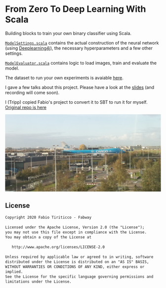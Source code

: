 # From Zero To Deep Learning With Scala

Building blocks to train your own binary classifier using Scala.

[`ModelSettings.scala`](ModelSettings.scala) contains the actual construction of the neural network (using [Deeplearning4j](https://deeplearning4j.org)), the necessary hyperparameters and a few other settings.

[`ModelEvaluator.scala`](ModelEvaluator.scala) contains logic to load images, train and evaluate the model.

The dataset to run your own experiments is avaiable [here](https://drive.google.com/drive/folders/1-O17UhjdJjtKJ1iAMDBJhaYMiTmhIIAi?usp=sharing).

I gave a few talks about this project. Please have a look at the [slides](https://www.slideshare.net/FabioTiriticco/from-zero-to-deep-learning-with-scala-232229345) (and recording will come soon).

I (Tripp) copied Fabio's project to convert it to SBT to run it for myself. [Original repo is here](https://github.com/ticofab/deep-learning-with-scala)

![A plane on a bridge](plane.png)

## License

    Copyright 2020 Fabio Tiriticco - Fabway

    Licensed under the Apache License, Version 2.0 (the "License");
    you may not use this file except in compliance with the License.
    You may obtain a copy of the License at

       http://www.apache.org/licenses/LICENSE-2.0

    Unless required by applicable law or agreed to in writing, software
    distributed under the License is distributed on an "AS IS" BASIS,
    WITHOUT WARRANTIES OR CONDITIONS OF ANY KIND, either express or implied.
    See the License for the specific language governing permissions and
    limitations under the License.
